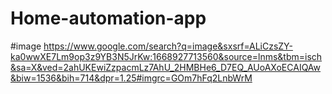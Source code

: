 # Home-automation-app
#image <https://www.google.com/search?q=image&sxsrf=ALiCzsZY-ka0wwXE7Lm9op3z9YB3N5JrKw:1668927713560&source=lnms&tbm=isch&sa=X&ved=2ahUKEwiZzpacmLz7AhU_2HMBHe6_D7EQ_AUoAXoECAIQAw&biw=1536&bih=714&dpr=1.25#imgrc=GOm7hFq2LnbWrM>
